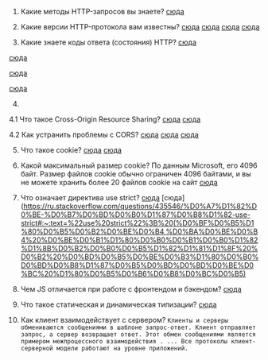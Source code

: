 1. Какие методы HTTP-запросов вы знаете? 
[сюда](https://zametkinapolyah.ru/servera-i-protokoly/tema-7-opredelenie-metodov-http-http-method-definitions-metody-http-zaprosov.html)

2. Какие версии HTTP-протокола вам известны? 
[сюда](https://www.youtube.com/watch?v=C_QZtajkDf0&ab_channel=letsCode)
[сюда](https://ssl.com.ua/blog/http-vs-https/)
[сюда](https://developer.mozilla.org/ru/docs/Web/HTTP/Overview)
[сюда](https://habr.com/ru/post/215117/)

3. Какие знаете коды ответа (состояния) HTTP?
[сюда](https://developer.mozilla.org/ru/docs/Web/HTTP/Status)

[сюда](https://unlim24.com/support/39/%D0%BA%D0%BE%D0%B4%D1%8B-%D0%BE%D1%82%D0%B2%D0%B5%D1%82%D0%BE%D0%B2-%D1%81%D0%B5%D1%80%D0%B2%D0%B5%D1%80%D0%B0-%D0%BE%D1%88%D0%B8%D0%B1%D0%BA%D0%B8-http-200-301-404-302-500-503-550-%D0%B4%D1%80)

[сюда](https://sitechecker.pro/ru/http-status-codes/)

[сюда](https://pr-cy.ru/news/p/7246-chto-oznachaet-kod-otveta-servera)

4. 
4.1 Что такое Cross-Origin Resource Sharing? 
[сюда](https://developer.mozilla.org/en-US/docs/Web/HTTP/CORS)
[сюда](https://ru.wikipedia.org/wiki/Cross-origin_resource_sharing)

4.2 Как устранить проблемы с CORS?
[сюда](https://xakplant.ru/2019/05/31/fetch-%D0%B8-cors-%D0%BF%D1%80%D0%B8%D0%BC%D0%B5%D1%80-%D0%BD%D0%B0-reactjs-%D0%B8-%D0%B4%D1%80%D1%83%D0%B3%D0%B8%D0%B5/)
[сюда](https://learn.javascript.ru/xhr-crossdomain)
[сюда](https://docs.microsoft.com/en-us/aspnet/core/security/cors?view=aspnetcore-2.2)

5. Что такое cookie?
[сюда](https://ssl.com.ua/blog/what-are-cookies/)
[сюда](https://www.youtube.com/watch?v=Sfu6zNsntfc&ab_channel=MarioDev)

6. Какой максимальный размер cookie?
По данным Microsoft, его 4096 байт. Размер файлов cookie обычно ограничен 4096 байтами, и вы не можете хранить более 20 файлов cookie на сайт
[сюда](https://www.youtube.com/watch?v=Sfu6zNsntfc&ab_channel=MarioDev)

7. Что означает директива use strict?
[сюда](https://developer.mozilla.org/ru/docs/Web/JavaScript/Reference/Strict_mode)
[сюда](https://ru.stackoverflow.com/questions/435546/%D0%A7%D1%82%D0%BE-%D0%B7%D0%BD%D0%B0%D1%87%D0%B8%D1%82-use-strict#:~:text=%22use%20strict%22%3B%20(%D0%BF%D0%B5%D1%80%D0%B5%D0%B2%D0%BE%D0%B4,%D0%BA%D0%BE%D0%B4%20%D0%BE%D0%B1%D1%80%D0%B0%D0%B1%D0%B0%D1%82%D1%8B%D0%B2%D0%B0%D0%B5%D1%82%D1%81%D1%8F%20%D0%B2%20%D0%BD%D0%B5%D0%BE%D0%B3%D1%80%D0%B0%D0%BD%D0%B8%D1%87%D0%B5%D0%BD%D0%BD%D0%BE%D0%BC%20%D1%80%D0%B5%D0%B6%D0%B8%D0%BC%D0%B5)

8. Чем JS отличается при работе с фронтендом и бэкендом?
[сюда](https://techrocks.ru/2020/07/01/front-end-vs-back-end-development/)

9. Что такое статическая и динамическая типизации?
[сюда](https://senior.ua/articles/kak-ponyat-raznicu-mezhdu-staticheskoy-i-dinamicheskoy-tipizaciey#:~:text=%D0%A1%D1%82%D0%B0%D1%82%D0%B8%D1%87%D0%B5%D1%81%D0%BA%D0%B0%D1%8F%20%D0%BF%D1%80%D0%BE%D0%B2%D0%B5%D1%80%D0%BA%D0%B0%3A%20%D0%B4%D0%BE%D0%BF%D0%BE%D0%BB%D0%BD%D0%B8%D1%82%D0%B5%D0%BB%D1%8C%D0%BD%D0%B0%D1%8F%20%D0%BE%D0%B1%D1%80%D0%B0%D0%B1%D0%BE%D1%82%D0%BA%D0%B0%20%D0%B2%D0%BE,%D0%B2%D1%80%D0%B5%D0%BC%D1%8F%20%D0%B2%D1%8B%D0%BF%D0%BE%D0%BB%D0%BD%D0%B5%D0%BD%D0%B8%D1%8F%20%D0%B2%D0%BB%D0%B8%D1%8F%D0%B5%D1%82%20%D0%BD%D0%B0%20%D0%BF%D1%80%D0%BE%D0%B8%D0%B7%D0%B2%D0%BE%D0%B4%D0%B8%D1%82%D0%B5%D0%BB%D1%8C%D0%BD%D0%BE%D1%81%D1%82%D1%8C)

10. Как клиент взаимодействует с сервером?
``` Клиенты и серверы обмениваются сообщениями в шаблоне запрос-ответ. Клиент отправляет запрос, а сервер возвращает ответ. Этот обмен сообщениями является примером межпроцессного взаимодействия . ... Все протоколы клиент-серверной модели работают на уровне приложений. ```
